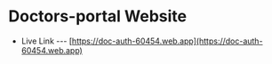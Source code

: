 # Doctors-portal Website

- Live Link --- [https://doc-auth-60454.web.app](https://doc-auth-60454.web.app)
